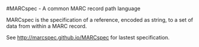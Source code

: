 #MARCspec - A common MARC record path language

MARCspec is the specification of a reference, encoded as string, to a set of data from within a MARC record.

See http://marcspec.github.io/MARCspec for lastest specification.

